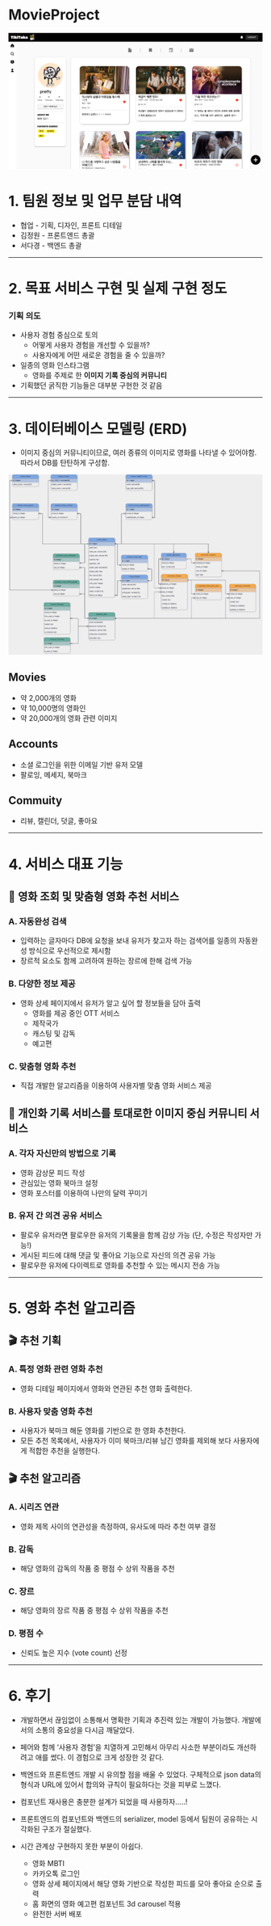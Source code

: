 # MovieProject
![TikiTaka-ERD.drawio.png](./images/feed1.png)

# 1. 팀원 정보 및 업무 분담 내역

- 협업 - 기획, 디자인, 프론트 디테일
- 김정원 - 프론트엔드 총괄
- 서다경 - 백엔드 총괄

---

# 2. 목표 서비스 구현 및 실제 구현 정도

### 기획 의도

- 사용자 경험 중심으로 토의
    - 어떻게 사용자 경험을 개선할 수 있을까?
    - 사용자에게 어떤 새로운 경험을 줄 수 있을까?
- 일종의 영화 인스타그램
    - 영화를 주제로 한 **이미지 기록 중심의 커뮤니티**
- 기획했던 굵직한 기능들은 대부분 구현한 것 같음

---

# 3. 데이터베이스 모델링 (ERD)

- 이미지 중심의 커뮤니티이므로, 여러 종류의 이미지로 영화를 나타낼 수 있어야함. 따라서 DB를 탄탄하게 구성함.

![TikiTaka-ERD.drawio.png](./images/DB.png)

## Movies

- 약 2,000개의 영화
- 약 10,000명의 영화인
- 약 20,000개의 영화 관련 이미지

## Accounts

- 소셜 로그인을 위한 이메일 기반 유저 모델
- 팔로잉, 메세지, 북마크

## Commuity

- 리뷰, 캘린더, 덧글, 좋아요

---

# 4. 서비스 대표 기능

## 📑 영화 조회 및 맞춤형 영화 추천 서비스

### A. 자동완성 검색

- 입력하는 글자마다 DB에 요청을 보내 유저가 찾고자 하는 검색어를 일종의 자동완성 방식으로 우선적으로 제시함
- 장르적 요소도 함께 고려하여 원하는 장르에 한해 검색 가능

### B. 다양한 정보 제공

- 영화 상세 페이지에서 유저가 알고 싶어 할 정보들을 담아 출력
    - 영화를 제공 중인 OTT 서비스
    - 제작국가
    - 캐스팅 및 감독
    - 예고편

### C. 맞춤형 영화 추천

- 직접 개발한 알고리즘을 이용하여 사용자별 맞춤 영화 서비스 제공

## 📑 개인화 기록 서비스를 토대로한 이미지 중심 커뮤니티 서비스

### A. 각자 자신만의 방법으로 기록

- 영화 감상문 피드 작성
- 관심있는 영화 북마크 설정
- 영화 포스터를 이용하여 나만의 달력 꾸미기

### B. 유저 간 의견 공유 서비스

- 팔로우 유저라면 팔로우한 유저의 기록물을 함께 감상 가능 (단, 수정은 작성자만 가능!)
- 게시된 피드에 대해 댓글 및 좋아요 기능으로 자신의 의견 공유 가능
- 팔로우한 유저에 다이렉트로 영화를 추천할 수 있는 메시지 전송 가능

---

# 5. 영화 추천 알고리즘

## 🎬 추천 기획

### A. 특정 영화 관련 영화 추천

- 영화 디테일 페이지에서 영화와 연관된 추천 영화 출력한다.

### B. 사용자 맞춤 영화 추천

- 사용자가 북마크 해둔 영화를 기반으로 한 영화 추천한다.
- 모든 추천 목록에서, 사용자가 이미 북마크/리뷰 남긴 영화를 제외해 보다 사용자에게 적합한 추천을 실행한다.

## 🎬 추천 알고리즘

### A. 시리즈 연관

- 영화 제목 사이의 연관성을 측정하여, 유사도에 따라 추천 여부 결정

### B. 감독

- 해당 영화의 감독의 작품 중 평점 수 상위 작품을 추천

### C. 장르

- 해당 영화의 장르 작품 중 평점 수 상위 작품을 추천

### D. 평점 수

- 신뢰도 높은 지수 (vote count) 선정

---

# 6. 후기

- 개발하면서 끊임없이 소통해서 명확한 기획과 추진력 있는 개발이 가능했다. 개발에서의 소통의 중요성을 다시금 깨달았다.
- 페어와 함께 ‘사용자 경험’을 치열하게 고민해서 아무리 사소한 부분이라도 개선하려고 애를 썼다. 이 경험으로 크게 성장한 것 같다.
- 백엔드와 프론트엔드 개발 시 유의할 점을 배울 수 있었다. 구체적으로 json data의 형식과 URL에 있어서 합의와 규칙이 필요하다는 것을 피부로 느꼈다.

- 컴포넌트 재사용은 충분한 설계가 되었을 때 사용하자…..!
- 프론트엔드의 컴포넌트와 백엔드의 serializer, model 등에서 팀원이 공유하는 시각화된 구조가 절실했다.
- 시간 관계상 구현하지 못한 부분이 아쉽다.
    - 영화 MBTI
    - 카카오톡 로그인
    - 영화 상세 페이지에서 해당 영화 기반으로 작성한 피드를 모아 좋아요 순으로 출력
    - 홈 화면의 영화 예고편 컴포넌트 3d carousel 적용
    - 완전한 서버 배포
